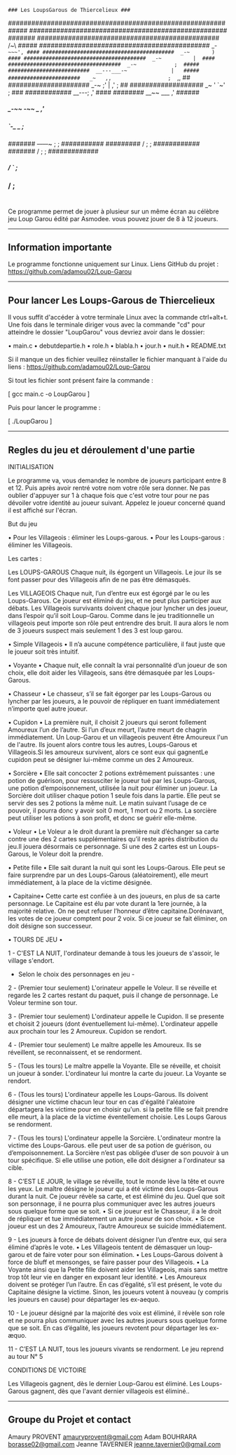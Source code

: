 	### Les LoupsGarous de Thiercelieux ###

	
############################################################# 
###################################################   ####### 
###############################################   /~\   #####
############################################   _- `~~~', ####
##########################################  _-~       )  ####
#######################################  _-~          |  ####
####################################  _-~            ;  #####
##########################  __---___-~              |   #####
#######################   _~   ,,                  ;  `,,  ##
#####################  _-~    ;'                  |  ,'  ; ##
###################  _~      '                    `~'   ; ###
############   __---;                                 ,' ####
########   __~~  ___                                ,' ######
#####  _-~~   -~~ _                               ,' ########
##### `-_         _                              ; ##########
#######  ~~----~~~   ;                          ; ###########
#########  /          ;                        ; ############
#######  /             ;                      ; #############
#####  /                `                    ; ##############
###  /                                      ; ###############
#                                            ################


Ce programme permet de jouer à plusieur sur un même écran au célèbre jeu Loup Garou édité par Asmodee.
vous pouvez jouer de 8 à 12 joueurs.

-----------------------
Information importante
-----------------------

Le programme fonctionne uniquement sur Linux. 
Liens GitHub du projet : https://github.com/adamou02/Loup-Garou


---------------------------------------------
Pour lancer Les Loups-Garous de Thiercelieux
---------------------------------------------

Il vous suffit d'accéder à votre terminale Linux avec la commande
ctrl+alt+t.
Une fois dans le terminale diriger vous avec la commande "cd" pour
atteindre le dossier "LoupGarou" vous devriez avoir dans le dossier:

• main.c
• debutdepartie.h
• role.h
• blabla.h
• jour.h
• nuit.h
• README.txt

Si il manque un des fichier veuillez réinstaller le fichier manquant à l'aide du liens :
https://github.com/adamou02/Loup-Garou

Si tout les fichier sont présent faire la commande : 

[  gcc main.c -o LoupGarou  ]

Puis pour lancer le programme :

[  ./LoupGarou  ]

------------------------------------------
Regles du jeu et déroulement d'une partie
------------------------------------------

INITIALISATION

Le programme va, vous demandez le nombre de joueurs participant entre 8 et 12.
Puis après avoir rentré votre nom votre rôle sera donner.
Ne pas oublier d'appuyer sur 1 à chaque fois que c'est votre tour pour ne pas
dévoiler votre identité au joueur suivant. Appelez le joueur concerné quand il est affiché sur l'écran.



But du jeu

• Pour les Villageois : éliminer les Loups-garous.
• Pour les Loups-garous : éliminer les Villageois.



Les cartes :


Les LOUPS-GAROUS
Chaque nuit, ils égorgent un Villageois.
Le jour ils se font passer pour des Villageois
afin de ne pas être démasqués.



Les VILLAGEOIS
Chaque nuit, l’un d’entre eux est égorgé par le ou les Loups-Garous.
Ce joueur est éliminé du jeu, et ne peut plus participer aux débats. Les Villageois survivants doivent chaque jour lyncher un des joueur, dans l’espoir qu’il soit Loup-Garou. Comme dans le jeu traditionnelle un villageois peut importe son rôle peut entrendre des bruit. Il aura alors le nom de 3 joueurs suspect mais seulement 1 des 3 est loup garou.


• Simple Villageois •
Il n’a aucune compétence particulière, il faut juste que le joueur soit très intuitif.


• Voyante •
Chaque nuit, elle connaît la vrai personnalité d’un joueur de son choix, elle doit aider les Villageois, sans être démasquée par les Loups-Garous.


• Chasseur •
Le chasseur, s’il se fait égorger par les Loups-Garous ou lyncher par les joueurs, a le pouvoir de répliquer en tuant immédiatement n’importe quel autre joueur.


• Cupidon •
La première nuit, il choisit 2 joueurs qui seront follement Amoureux l’un de l’autre. Si l’un d’eux meurt, l’autre meurt de chagrin immédiatement. Un Loup-Garou et un villageois peuvent être Amoureux l'un de l'autre. Ils jouent alors contre tous les autres, Loups-Garous et Villageois.Si les amoureux survivent, alors ce sont eux qui gagnentLe cupidon peut se désigner lui-même comme un des 2 Amoureux.


• Sorcière •
Elle sait concocter 2 potions extrêmement puissantes :
une potion de guérison, pour ressusciter le joueur tué par les Loups-Garous,
une potion d’empoisonnement, utilisée la nuit pour éliminer un joueur. La Sorcière doit utiliser chaque potion 1 seule fois dans la partie. Elle peut se servir des ses 2 potions la même nuit. Le matin suivant l’usage de ce pouvoir, il pourra donc y avoir soit 0 mort, 1 mort ou 2 morts. La sorcière peut utiliser les potions à son profit, et donc se guérir elle-même.


• Voleur •
Le Voleur a le droit durant la première nuit d’échanger sa carte contre une des 2 cartes supplémentaires qu’il reste après distribution du jeu.Il jouera désormais ce personnage. Si une des 2 cartes est un Loups-Garous, le Voleur doit la prendre.


• Petite fille •
Elle sait durant la nuit qui sont les Loups-Garous. Elle peut se faire surprendre par un des Loups-Garous (aléatoirement), elle meurt immédiatement, à la place de la victime désignée.


• Capitaine•
Cette carte est confiée à un des joueurs, en plus de sa carte personnage. Le Capitaine est élu par vote durant la 1ere journée, à la majorité relative. On ne peut refuser l’honneur d’être capitaine.Dorénavant, les votes de ce joueur comptent pour 2 voix. Si ce joueur se fait éliminer, on doit désigne son successeur.



• TOURS DE JEU •


1 - C'EST LA NUIT, l'ordinateur demande à tous les joueurs de s'assoir, le village s'endort.

- Selon le choix des personnages en jeu -

2 - (Premier tour seulement) L'orinateur appelle le Voleur.
Il se réveille et regarde les 2 cartes restant du paquet, puis il change de personnage.
Le Voleur termine son tour.

3 - (Premier tour seulement) L'ordinateur appelle le Cupidon. Il se presente et choisit 2 joueurs (dont éventuellement lui-même). L'ordinateur appelle aux prochain tour les 2 Amoureux.
Cupidon se rendort.

4 - (Premier tour seulement) Le maître appelle les Amoureux. Ils se réveillent, se reconnaissent, et se rendorment.

5 - (Tous les tours) Le maître appelle la Voyante.
Elle se réveille, et choisit un joueur à sonder. L'ordinateur lui montre la carte du joueur.
La Voyante se rendort.

6 - (Tous les tours) L'ordinateur appelle les Loups-Garous. Ils doivent désigner une victime chacun leur tour en cas d'égalité l'aléatoire départagera les victime pour en choisir qu'un.
si la petite fille se fait prendre elle meurt, à la place de la victime éventellement choisie.
Les Loups Garous se rendorment.

7 - (Tous les tours) L'ordinateur appelle la Sorcière.
L'ordinateur montre la victime des Loups-Garous. elle peut user de sa potion de guérison, ou d’empoisonnement. La Sorcière n’est pas obligée d’user de son pouvoir à un tour spécifique. Si elle utilise une potion, elle doit désigner a l'ordinateur sa cible.

8 - C’EST LE JOUR, le village se réveille, tout le monde lève la tête et ouvre les yeux. Le maître désigne le joueur qui a été victime des Loups-Garous durant la nuit. Ce joueur révèle sa carte, et est éliminé du jeu. Quel que soit son personnage, il ne pourra plus communiquer avec les autres joueurs sous quelque forme que se soit.
• Si ce joueur est le Chasseur, il a le droit de répliquer et tue immédiatement un autre joueur de son choix.
• Si ce joueur est un des 2 Amoureux, l’autre Amoureux se suicide immédiatement.

9 - Les joueurs à force de débats doivent désigner l’un d’entre eux, qui sera éliminé d’après le vote.
• Les Villageois tentent de démasquer un loup-garou et de faire voter pour son élimination.
• Les Loups-Garous doivent à force de bluff et mensonges, se faire passer pour des Villageois.
• La Voyante ainsi que la Petite fille doivent aider les Villageois, mais sans mettre trop tôt leur vie en danger en exposant leur identité.
• Les Amoureux doivent se protéger l’un l’autre.
En cas d’égalité, s’il est présent, le vote du Capitaine désigne la victime. Sinon, les joueurs votent à nouveau (y compris les joueurs en cause) pour départager les ex-aequo.

10 - Le joueur désigné par la majorité des voix est éliminé, il révèle son role et ne pourra plus communiquer avec les autres joueurs sous quelque forme que se soit. En cas d’égalité, les joueurs revotent pour départager les ex-æquo.

11 - C’EST LA NUIT, tous les joueurs vivants se rendorment.
Le jeu reprend au tour N° 5




CONDITIONS DE VICTOIRE

Les Villageois gagnent, dès le dernier Loup-Garou est éliminé.
Les Loups-Garous gagnent, dès que l'avant dernier villageois est éliminé..


---------------------------
Groupe du Projet et contact
----------------------------

Amaury PROVENT amauryprovent@gmail.com
Adam BOUHRARA borasse02@gmail.com
Jeanne TAVERNIER jeanne.tavernier0@gmail.com
